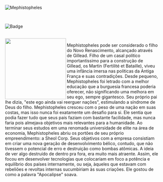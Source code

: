 ![Mephistopheles](https://github.com/CatBoxArtsCo/Totalitaire/assets/141590555/d28068aa-84f2-4f21-a054-1ef203e69bba)

<br>

![Badge](https://img.shields.io/badge/lore-INPROGRESS-FFFFFF?style=for-the-badge&logo=)

<br>
<img align='left' src='https://user-images.githubusercontent.com/5713670/87202985-820dcb80-c2b6-11ea-9f56-7ec461c497c3.gif' width='200'>

Mephistopheles pode ser considerado o filho do Novo Renascimento, alcançado através de Gillead. 
Filho de um casal político importantíssimo para a construção de Gillead, os Martin (Fertilité et Bataille), viveu uma infância imersa nas políticas da Antiga França e suas contradições. 
Desde pequeno, Mephistopheles foi letrado com a melhor educação que a burguesia francesa poderia oferecer, não significando uma melhora em seu ego, sempre gigantesco. Seu próprio pai lhe dizia, "este ego ainda vai reerguer nações", estimulando a síndrome de Deus do filho. Mephistopheles cresceu com o peso de uma nação em suas costas, mas isso nunca foi exatamente um desafio para si. Ele sentia que podia fazer tudo que seus pais faziam com bastante facilidade, mas nunca faria pois almejava objetivos mais relevantes para a humanidade.
Ao terminar seus estudos em uma renomada universidade de elite na área de economia, Mephistopheles abriu os portões de seu próprio empreendimento: a Sheol Corp. 
Seus objetivos com a empresa consistiam em criar uma nova geração de desenvolvimento bélico, contudo, que não tivessem o potencial de erro e destruição como bombas atômicas. A ideia de ver algo destruído de dentro pra fora, era muito mais atraente. Assim, ele focou em desenvolver tecnologias que colocariam em foco a potência e equilíbrio dos países internamente, ou seja, àqueles que estavam com rebeliões e revoltas internas sucumbiriam às suas criações. Ele gostou de como a palavra "Apocalipse" soava. 
